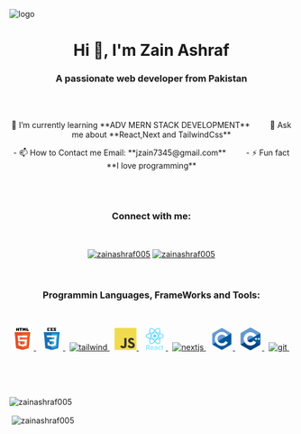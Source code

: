 ![logo](https://github.com/ZainAshraf005/ZainAshraf/blob/main/banner2.png)

<h1 align="center" style{color:red;} >Hi 👋, I'm Zain Ashraf</h1>
<h3 align="center">A passionate web developer from Pakistan</h3>
<br/>
<br/>

<p align="center">
🌱 I’m currently learning **ADV MERN STACK DEVELOPMENT** &nbsp; &nbsp; &nbsp; &nbsp;
 💬 Ask me about **React,Next and TailwindCss**
</p>

<p align="center">
- 📫 How to Contact me Email: **jzain7345@gmail.com**  &nbsp; &nbsp; &nbsp; &nbsp;
- ⚡ Fun fact **I love programming**
        
</p>



<br/>
<br/> 

<h3 align="center">Connect with me:</h3>
<br/>
<p align="center">
<a href="https://linkedin.com/in/zainashraf005" target="blank"><img align="center" src="https://raw.githubusercontent.com/rahuldkjain/github-profile-readme-generator/master/src/images/icons/Social/linked-in-alt.svg" alt="zainashraf005" height="30" width="40" /></a>
<a href="https://www.hackerrank.com/zainashraf005" target="blank"><img align="center" src="https://raw.githubusercontent.com/rahuldkjain/github-profile-readme-generator/master/src/images/icons/Social/hackerrank.svg" alt="zainashraf005" height="30" width="40" /></a>
</p>
<br/>
<h3 align="center">Programmin Languages, FrameWorks and Tools:</h3>
<br/>
<p align="center">
        <a href="https://www.w3.org/html/" target="_blank" rel="noreferrer">
            <img src="https://raw.githubusercontent.com/devicons/devicon/master/icons/html5/html5-original-wordmark.svg"
                alt="html5" width="40" height="40" /> </a> &nbsp;
        <a href="https://www.w3schools.com/css/" target="_blank" rel="noreferrer">
            <img src="https://raw.githubusercontent.com/devicons/devicon/master/icons/css3/css3-original-wordmark.svg"
                alt="css3" width="40" height="40" /> </a> &nbsp;
        <a href="https://tailwindcss.com/" target="_blank" rel="noreferrer">
            <img src="https://www.vectorlogo.zone/logos/tailwindcss/tailwindcss-icon.svg" alt="tailwind" width="40"
                height="40" /> </a> &nbsp;
        <a href="https://developer.mozilla.org/en-US/docs/Web/JavaScript" target="_blank" rel="noreferrer">
            <img src="https://raw.githubusercontent.com/devicons/devicon/master/icons/javascript/javascript-original.svg"
                alt="javascript" width="40" height="40" /> </a> &nbsp;
        <a href="https://reactjs.org/" target="_blank" rel="noreferrer">
            <img src="https://raw.githubusercontent.com/devicons/devicon/master/icons/react/react-original-wordmark.svg"
                alt="react" width="40" height="40" /> </a> &nbsp;
        <a href="https://nextjs.org/" target="_blank" rel="noreferrer">
            <img src="https://cdn.worldvectorlogo.com/logos/nextjs-2.svg" alt="nextjs" width="40" height="40" /> </a> &nbsp;
        <a href="https://www.cprogramming.com/" target="_blank" rel="noreferrer">
            <img src="https://raw.githubusercontent.com/devicons/devicon/master/icons/c/c-original.svg" alt="c"
                width="40" height="40" /> </a> &nbsp;
        <a href="https://www.w3schools.com/cpp/" target="_blank" rel="noreferrer">
            <img src="https://raw.githubusercontent.com/devicons/devicon/master/icons/cplusplus/cplusplus-original.svg"
                alt="cplusplus" width="40" height="40" /> </a> &nbsp;
        <a href="https://git-scm.com/" target="_blank" rel="noreferrer">
            <img src="https://www.vectorlogo.zone/logos/git-scm/git-scm-icon.svg" alt="git" width="40" height="40" />
        </a> &nbsp;
    </p>
    <br/>
    <br/>
    <br/>

    

<p><img height="180px" width="100%"  align="center" src="https://github-readme-stats.vercel.app/api/top-langs?username=zainashraf005&show_icons=true&locale=en&layout=compact" alt="zainashraf005" /></p>

<p>&nbsp;<img height="180px" width="100%"  align="center" src="https://github-readme-stats.vercel.app/api?username=zainashraf005&show_icons=true&locale=en" alt="zainashraf005" /></p>

